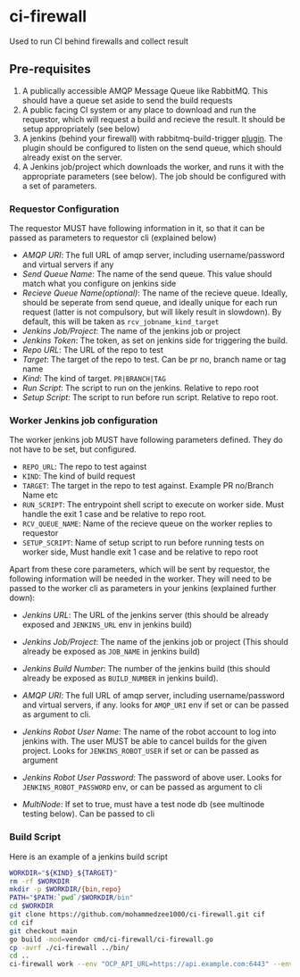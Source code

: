 # ci-firewall
Used to run CI behind firewalls and collect result

## Pre-requisites

1. A publically accessible AMQP Message Queue like RabbitMQ. This should have a queue set aside to send the build requests
2. A public facing CI system or any place to download and run the requestor, which will request a build and recieve the result. It should be setup appropriately (see below)
3. A jenkins (behind your firewall) with rabbitmq-build-trigger [plugin](https://plugins.jenkins.io/rabbitmq-build-trigger/). The plugin should be configured to listen on the send queue, which should already exist on the server.
4. A Jenkins job/project which downloads the worker, and runs it with the appropriate parameters (see below). The job should be configured with a set of parameters.

### Requestor Configuration

The requestor MUST have following information in it, so that it can be passed as parameters to requestor cli (explained below)

- *AMQP URI*: The full URL of amqp server, including username/password and virtual servers if any
- *Send Queue Name*: The name of the send queue. This value should match what you configure on jenkins side
- *Recieve Queue Name(optional)*: The name of the recieve queue. Ideally, should be seperate from send queue, and ideally unique for each run request (latter is not compulsory, but will likely result in slowdown). By default, this will be taken as `rcv_jobname_kind_target`
- *Jenkins Job/Project*: The name of the jenkins job or project
- *Jenkins Token*: The token, as set on jenkins side for triggering the build.
- *Repo URL*: The URL of the repo to test
- *Target*: The target of the repo to test. Can be pr no, branch name or tag name
- *Kind*: The kind of target. `PR|BRANCH|TAG`
- *Run Script*: The script to run on the jenkins. Relative to repo root
- *Setup Script*: The script to run before run script. Relative to repo root.

### Worker Jenkins job configuration

The worker jenkins job MUST have following parameters defined. They do not have to be set, but configured.

- `REPO_URL`: The repo to test against
- `KIND`: The kind of build request
- `TARGET`: The target in the repo to test against. Example PR no/Branch Name etc
- `RUN_SCRIPT`: The entrypoint shell script to execute on worker side. Must handle the exit 1 case and be relative to repo root.
- `RCV_QUEUE_NAME`: Name of the recieve queue on the worker replies to requestor
- `SETUP_SCRIPT`: Name of setup script to run before running tests on worker side, Must handle exit 1 case and be relative to repo root

Apart from these core parameters, which will be sent by requestor, the following information will be needed in the worker. They will need to be passed to the worker cli as parameters in your jenkins (explained further down):

- *Jenkins URL*: The URL of the jenkins server (this should be already exposed and `JENKINS_URL` env in jenkins build)
- *Jenkins Job/Project*: The name of the jenkins job or project (This should already be exposed as `JOB_NAME` in jenkins build)
- *Jenkins Build Number*: The number of the jenkins build (this should already be exposed as `BUILD_NUMBER` in jenkins build).

- *AMQP URI*: The full URL of amqp server, including username/password and virtual servers, if any. looks for `AMQP_URI` env if set or can be passed as argument to cli.
- *Jenkins Robot User Name*: The name of the robot account to log into jenkins with. The user MUST be able to cancel builds for the given project. Looks for `JENKINS_ROBOT_USER` if set or can be passed as argument
- *Jenkins Robot User Password*: The password of above user. Looks for `JENKINS_ROBOT_PASSWORD` env, or can be passed as argument to cli
- *MultiNode*: If set to true, must have a test node db (see multinode testing below). Can be passed to cli

### Build Script

Here is an example of a jenkins build script

```bash
WORKDIR="${KIND}_${TARGET}"
rm -rf $WORKDIR
mkdir -p $WORKDIR/{bin,repo}
PATH="$PATH:`pwd`/$WORKDIR/bin"
cd $WORKDIR
git clone https://github.com/mohammedzee1000/ci-firewall.git cif
cd cif
git checkout main
go build -mod=vendor cmd/ci-firewall/ci-firewall.go
cp -avrf ./ci-firewall ../bin/
cd ..
ci-firewall work --env "OCP_API_URL=https://api.example.com:6443" --env "OC_DOWNLOAD_URL=https://downloads-openshift-console.apps.example.com"
```
